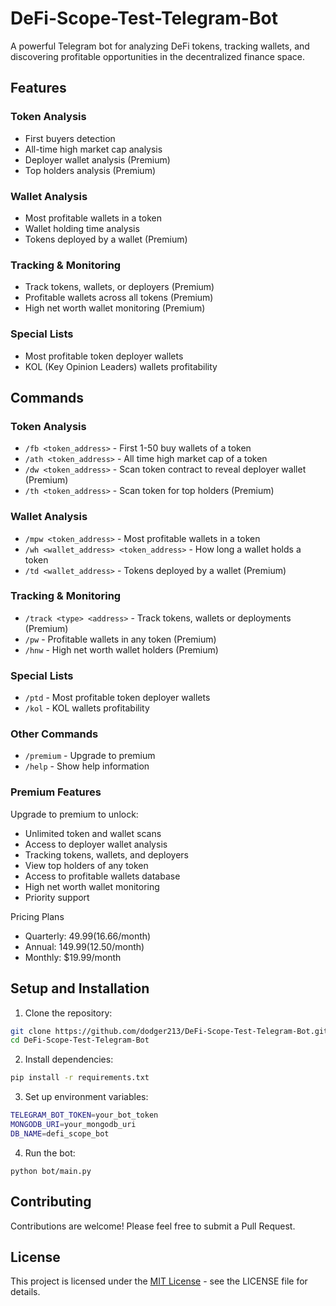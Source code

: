 # DeFi-Scope-Test-Telegram-Bot

A powerful Telegram bot for analyzing DeFi tokens, tracking wallets, and discovering profitable opportunities in the decentralized finance space.

## Features

### Token Analysis
- First buyers detection
- All-time high market cap analysis
- Deployer wallet analysis (Premium)
- Top holders analysis (Premium)

### Wallet Analysis
- Most profitable wallets in a token
- Wallet holding time analysis
- Tokens deployed by a wallet (Premium)

### Tracking & Monitoring
- Track tokens, wallets, or deployers (Premium)
- Profitable wallets across all tokens (Premium)
- High net worth wallet monitoring (Premium)

### Special Lists
- Most profitable token deployer wallets
- KOL (Key Opinion Leaders) wallets profitability


## Commands

### Token Analysis
- `/fb <token_address>` - First 1-50 buy wallets of a token
- `/ath <token_address>` - All time high market cap of a token
- `/dw <token_address>` - Scan token contract to reveal deployer wallet (Premium)
- `/th <token_address>` - Scan token for top holders (Premium)

### Wallet Analysis
- `/mpw <token_address>` - Most profitable wallets in a token
- `/wh <wallet_address> <token_address>` - How long a wallet holds a token
- `/td <wallet_address>` - Tokens deployed by a wallet (Premium)

### Tracking & Monitoring
- `/track <type> <address>` - Track tokens, wallets or deployments (Premium)
- `/pw` - Profitable wallets in any token (Premium)
- `/hnw` - High net worth wallet holders (Premium)

### Special Lists
- `/ptd` - Most profitable token deployer wallets
- `/kol` - KOL wallets profitability

### Other Commands
- `/premium` - Upgrade to premium
- `/help` - Show help information

### Premium Features

Upgrade to premium to unlock:

- Unlimited token and wallet scans
- Access to deployer wallet analysis
- Tracking tokens, wallets, and deployers
- View top holders of any token
- Access to profitable wallets database
- High net worth wallet monitoring
- Priority support

Pricing Plans

- Quarterly: $49.99 ($16.66/month)
- Annual: $149.99 ($12.50/month)
- Monthly: $19.99/month


## Setup and Installation

1. Clone the repository:
```bash
git clone https://github.com/dodger213/DeFi-Scope-Test-Telegram-Bot.git
cd DeFi-Scope-Test-Telegram-Bot
```

2. Install dependencies:

```bash
pip install -r requirements.txt
```

3. Set up environment variables:

```bash
TELEGRAM_BOT_TOKEN=your_bot_token
MONGODB_URI=your_mongodb_uri
DB_NAME=defi_scope_bot
```

4. Run the bot:
```
python bot/main.py
```

## Contributing

Contributions are welcome! Please feel free to submit a Pull Request.

## License
This project is licensed under the [MIT License](./LICENSE) - see the LICENSE file for details.